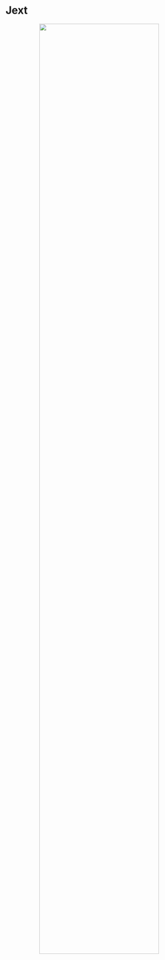 # Jext

<div align="center">

<img width="80%" src="https://user-images.githubusercontent.com/70824102/216804925-45b41905-2634-4bb6-9ee9-f9d381a4316b.svg">

</div>
